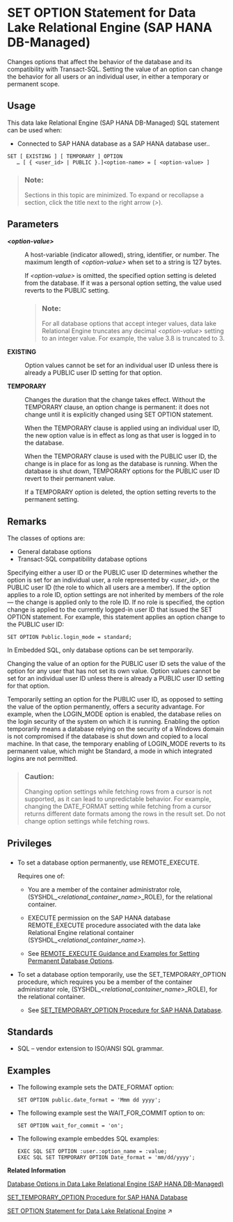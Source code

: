 <!-- loio84a37a4b73ff4ba1ae53aad6b4c94803 -->

# SET OPTION Statement for Data Lake Relational Engine \(SAP HANA DB-Managed\)

Changes options that affect the behavior of the database and its compatibility with Transact-SQL. Setting the value of an option can change the behavior for all users or an individual user, in either a temporary or permanent scope.



## Usage

This data lake Relational Engine \(SAP HANA DB-Managed\) SQL statement can be used when:

-   Connected to SAP HANA database as a SAP HANA database user..



```
SET [ EXISTING ] [ TEMPORARY ] OPTION
   … [ { <user_id> | PUBLIC }.]<option-name> = [ <option-value> ]
```



> ### Note:  
> Sections in this topic are minimized. To expand or recollapse a section, click the title next to the right arrow \(*\>*\).



<a name="loio84a37a4b73ff4ba1ae53aad6b4c94803__section_uvj_mrw_brb"/>

## Parameters


<dl>
<dt><b>

*<option-value\>*

</b></dt>
<dd>

A host-variable \(indicator allowed\), string, identifier, or number. The maximum length of *<option-value\>* when set to a string is 127 bytes.

If *<option-value\>* is omitted, the specified option setting is deleted from the database. If it was a personal option setting, the value used reverts to the PUBLIC setting.

> ### Note:  
> For all database options that accept integer values, data lake Relational Engine truncates any decimal *<option-value\>* setting to an integer value. For example, the value 3.8 is truncated to 3.



</dd><dt><b>

EXISTING

</b></dt>
<dd>

Option values cannot be set for an individual user ID unless there is already a PUBLIC user ID setting for that option.



</dd><dt><b>

TEMPORARY

</b></dt>
<dd>

Changes the duration that the change takes effect. Without the TEMPORARY clause, an option change is permanent: it does not change until it is explicitly changed using SET OPTION statement.

When the TEMPORARY clause is applied using an individual user ID, the new option value is in effect as long as that user is logged in to the database.

When the TEMPORARY clause is used with the PUBLIC user ID, the change is in place for as long as the database is running. When the database is shut down, TEMPORARY options for the PUBLIC user ID revert to their permanent value.

If a TEMPORARY option is deleted, the option setting reverts to the permanent setting.



</dd>
</dl>



<a name="loio84a37a4b73ff4ba1ae53aad6b4c94803__section_erw_mrw_brb"/>

## Remarks

The classes of options are:

-   General database options
-   Transact-SQL compatibility database options

Specifying either a user ID or the PUBLIC user ID determines whether the option is set for an individual user, a role represented by *<user\_id\>*, or the PUBLIC user ID \(the role to which all users are a member\). If the option applies to a role ID, option settings are not inherited by members of the role — the change is applied only to the role ID. If no role is specified, the option change is applied to the currently logged-in user ID that issued the SET OPTION statement. For example, this statement applies an option change to the PUBLIC user ID:

```
SET OPTION Public.login_mode = standard;
```

In Embedded SQL, only database options can be set temporarily.

Changing the value of an option for the PUBLIC user ID sets the value of the option for any user that has not set its own value. Option values cannot be set for an individual user ID unless there is already a PUBLIC user ID setting for that option.

Temporarily setting an option for the PUBLIC user ID, as opposed to setting the value of the option permanently, offers a security advantage. For example, when the LOGIN\_MODE option is enabled, the database relies on the login security of the system on which it is running. Enabling the option temporarily means a database relying on the security of a Windows domain is not compromised if the database is shut down and copied to a local machine. In that case, the temporary enabling of LOGIN\_MODE reverts to its permanent value, which might be Standard, a mode in which integrated logins are not permitted.

> ### Caution:  
> Changing option settings while fetching rows from a cursor is not supported, as it can lead to unpredictable behavior. For example, changing the DATE\_FORMAT setting while fetching from a cursor returns different date formats among the rows in the result set. Do not change option settings while fetching rows.



<a name="loio84a37a4b73ff4ba1ae53aad6b4c94803__section_ahv_kyy_wwb"/>

## Privileges



### 

-   To set a database option permanently, use REMOTE\_EXECUTE.

    Requires one of:

    -   You are a member of the container administrator role, \(SYSHDL\_*<relational\_container\_name\>*\_ROLE\), for the relational container.
    -   EXECUTE permission on the SAP HANA database REMOTE\_EXECUTE procedure associated with the data lake Relational Engine relational container \(SYSHDL\_*<relational\_container\_name\>*\).

    -   See [REMOTE\_EXECUTE Guidance and Examples for Setting Permanent Database Options](../040-database-options/remote-execute-guidance-and-examples-for-setting-permanent-database-options-0023bea.md).


-   To set a database option temporarily, use the SET\_TEMPORARY\_OPTION procedure, which requires you be a member of the container administrator role, \(SYSHDL\_*<relational\_container\_name\>*\_ROLE\), for the relational container.

    -   See [SET\_TEMPORARY\_OPTION Procedure for SAP HANA Database](../080-sap-hana-database-for-data-lake-relational-engine/set-temporary-option-procedure-for-sap-hana-database-abcd703.md).





<a name="loio84a37a4b73ff4ba1ae53aad6b4c94803__section_nsb_4rw_brb"/>

## Standards

-   SQL – vendor extension to ISO/ANSI SQL grammar.



<a name="loio84a37a4b73ff4ba1ae53aad6b4c94803__section_nmp_4rw_brb"/>

## Examples

-   The following example sets the DATE\_FORMAT option:

    ```
    SET OPTION public.date_format = 'Mmm dd yyyy';
    ```

-   The following example sest the WAIT\_FOR\_COMMIT option to on:

    ```
    SET OPTION wait_for_commit = 'on';
    ```

-   The following example embeddes SQL examples:

    ```
    EXEC SQL SET OPTION :user.:option_name = :value;
    EXEC SQL SET TEMPORARY OPTION Date_format = 'mm/dd/yyyy';
    ```


**Related Information**  


[Database Options in Data Lake Relational Engine \(SAP HANA DB-Managed\)](../040-database-options/database-options-in-data-lake-relational-engine-sap-hana-db-managed-8d17dee.md "Data lake Relational Engine database options are configurable settings that change the way the data lake Relational Engine instance behaves or performs.")

[SET\_TEMPORARY\_OPTION Procedure for SAP HANA Database](../080-sap-hana-database-for-data-lake-relational-engine/set-temporary-option-procedure-for-sap-hana-database-abcd703.md "Grant database options temporarily for the current connection only on a data lake Relational Engine relational container.")

[SET OPTION Statement for Data Lake Relational Engine](https://help.sap.com/viewer/19b3964099384f178ad08f2d348232a9/2024_1_QRC/en-US/a625da7584f21015a300a0dd2457eb57.html "Changes options that affect the behavior of the database and its compatibility with Transact-SQL. Setting the value of an option can change the behavior for all users or an individual user, in either a temporary or permanent scope.") :arrow_upper_right:


